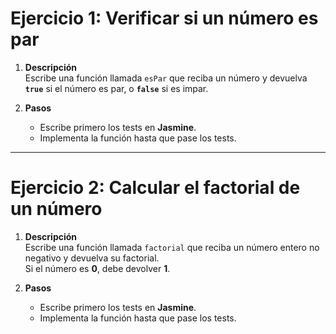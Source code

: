 # Ejercicio 1: Verificar si un número es par

1. **Descripción**  
   Escribe una función llamada `esPar` que reciba un número y devuelva **`true`** si el número es par, o **`false`** si es impar.

2. **Pasos**  
   - Escribe primero los tests en **Jasmine**.  
   - Implementa la función hasta que pase los tests.

---

# Ejercicio 2: Calcular el factorial de un número

1. **Descripción**  
   Escribe una función llamada `factorial` que reciba un número entero no negativo y devuelva su factorial.  
   Si el número es **0**, debe devolver **1**.

2. **Pasos**  
   - Escribe primero los tests en **Jasmine**.  
   - Implementa la función hasta que pase los tests.
